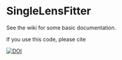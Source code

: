 # SingleLensFitter

See the wiki for some basic documentation.

If you use this code, please cite 

<a href="https://doi.org/10.5281/zenodo.265134"><img src="https://zenodo.org/badge/DOI/10.5281/zenodo.265134.svg" alt="DOI"></a>

